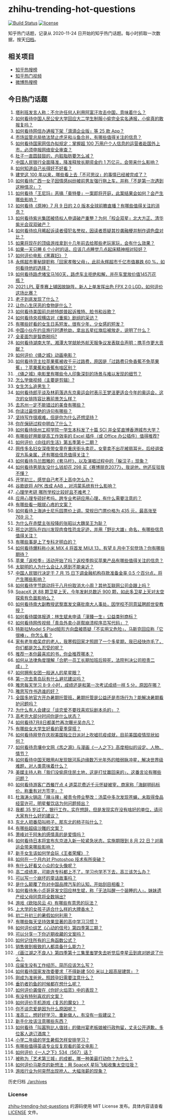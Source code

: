 # zhihu-trending-hot-questions

[![Build Status](https://github.com/justjavac/zhihu-trending-hot-questions/workflows/ci/badge.svg?branch=master)](https://github.com/justjavac/zhihu-trending-hot-questions/actions)
[![license](https://img.shields.io/github/license/justjavac/zhihu-trending-hot-questions)](https://github.com/justjavac/zhihu-trending-hot-questions/blob/master/LICENSE)

知乎热门话题，记录从 2020-11-24 日开始的知乎热门话题。每小时抓取一次数据，按天[归档](./archives)。

## 相关项目

- [知乎热搜榜](https://github.com/justjavac/zhihu-trending-top-search)
- [知乎热门视频](https://github.com/justjavac/zhihu-trending-hot-video)
- [微博热搜榜](https://github.com/justjavac/weibo-trending-hot-search)

## 今日热门话题

<!-- BEGIN -->
<!-- 最后更新时间 Sat Jul 10 2021 15:01:35 GMT+0800 (China Standard Time) -->

1. [塔利班发言人称：不允许任何人利用阿富汗攻击中国，意味着什么？](https://www.zhihu.com/question/471209373)
2. [如何看待中国人民公安大学回应大二学生制服小偷完全实名通报，小偷真的敢报复吗？](https://www.zhihu.com/question/470651207)
3. [如何看待网信办通报下架「滴滴企业版」等 25 款 App？](https://www.zhihu.com/question/471232696)
4. [市场监管总局依法禁止虎牙和斗鱼合并，有哪些值得关注的信息？](https://www.zhihu.com/question/471300814)
5. [如何看待国家网信办拟规定：掌握超 100
   万用户个人信息的运营者赴国外上市，必须申报网络安全审查？](https://www.zhihu.com/question/471329744)
6. [肚子一直圆鼓鼓的，内脏脂肪要怎么减？](https://www.zhihu.com/question/45723322)
7. [中国人民银行全面降准，降准释放长期资金约 1
   万亿元，会带来什么影响？](https://www.zhihu.com/question/471181275)
8. [如何知道自己长得好不好看？](https://www.zhihu.com/question/469915498)
9. [建党这 100 年以来，哪些看上去「不可思议」的事情已经被完成了？](https://www.zhihu.com/question/468798487)
10. [如何看待广西一女子因情感纠纷被前男友强行拖上车，并称「不是第一次遇到这种情况」？](https://www.zhihu.com/question/471250926)
11. [如何看待「王尼玛」恶搞「奥特曼」一案即将开庭，此案结果会如何？会产生哪些影响？](https://www.zhihu.com/question/471109088)
12. [如何看待《原神》7 月 9 日的 2.0
    版本全球前瞻直播？有哪些值得关注的消息？](https://www.zhihu.com/question/470379090)
13. [如何看待紫光集团被债权人申请破产重整？为何「校企双星」北大方正、清华紫光会双双破产？](https://www.zhihu.com/question/471196965)
14. [如何看待玖月晞起诉读者侵犯名誉权，因读者质疑其抄袭融梗并制作调色盘对比？](https://www.zhihu.com/question/471263769)
15. [如果将现在的顶级游戏拿到十几年前去给那些老玩家玩，会有什么效果？](https://www.zhihu.com/question/35597444)
16. [如果一天只睡 6 个小时的话，应该几点睡觉几点起床精神相对较好？](https://www.zhihu.com/question/311297911)
17. [如何评价电影《黑寡妇》？](https://www.zhihu.com/question/276793168)
18. [永辉超市董秘辞职称「回家孝敬父母」，此前永辉超市千亿市值暴跌 60
    %，如何看待他的选择？](https://www.zhihu.com/question/470636516)
19. [如何看待路虎堵宝马160天，路虎车主拒绝和解，并在车里放价值145万花瓶？](https://www.zhihu.com/question/471180914)
20. [2021 LPL 夏季赛上辅因故缺阵，新人上单发挥出色 FPX 2:0
    LGD，如何评价这场比赛？](https://www.zhihu.com/question/471189722)
21. [老子到底发现了什么？](https://www.zhihu.com/question/313095458)
22. [让你心生厌恶的食物是什么？](https://www.zhihu.com/question/468990798)
23. [如何看待美国前总统特朗普起诉推特、脸书和谷歌？](https://www.zhihu.com/question/470829116)
24. [如何看待央视横店对《重紫》剧组的采访？](https://www.zhihu.com/question/470791003)
25. [有哪些好看的女生日系短发，很有少年，少女感的短发？](https://www.zhihu.com/question/370583548)
26. [中国小伙在约旦旅行时遭抢劫，拿出五星红旗后被放走，说明了什么？](https://www.zhihu.com/question/471187170)
27. [全麦面包是智商税吗?](https://www.zhihu.com/question/416804902)
28. [如何看待湖南大学、湘潭大学就舱外航天服争议发表联合声明：携手作更大贡献？](https://www.zhihu.com/question/471210964)
29. [如何评价《俑之城》动画电影？](https://www.zhihu.com/question/459069939)
30. [如何看待货主拉苹果蕉被收千元过路费，原因是「过路费只免香蕉不免苹果蕉」？苹果蕉和香蕉有啥区别？](https://www.zhihu.com/question/471137088)
31. [《俑之城》电影里有哪些令人印象深刻的场景与难以发现的细节？](https://www.zhihu.com/question/470978135)
32. [怎么学做视频（主要是剪辑）?](https://www.zhihu.com/question/332795979)
33. [女生怎么追男生？](https://www.zhihu.com/question/20250938)
34. [如何看待郎平谈及林莉落选东京奥运会时表示王梦洁更适合今年的奥运会，这次的女排阵容比赛前景怎么样？](https://www.zhihu.com/question/471184274)
35. [去苏州一定不能错过的美食有哪些？](https://www.zhihu.com/question/25378522)
36. [你读过最惊艳的诗句有哪些？](https://www.zhihu.com/question/468188470)
37. [坚持写作很艰难，但是你为什么还想坚持？](https://www.zhihu.com/question/469783629)
38. [你在保研过程中明白了什么？](https://www.zhihu.com/question/344931685)
39. [如何看待徐州工程学院一学生本科发了十篇 SCI
    并全奖直博香港城市大学？](https://www.zhihu.com/question/470726101)
40. [有哪些好用能提高工作效率的 Excel 插件（或 Office
    办公插件）值得推荐?](https://www.zhihu.com/question/30224128)
41. [如何评价《向往的生活》第五季第十二期？](https://www.zhihu.com/question/471199550)
42. [网传多名妇女深夜带女童在重庆街头卖花，女童卖不出花被扇耳光，后经调查双方系亲属，还有哪些信息值得关注？](https://www.zhihu.com/question/471103183)
43. [如何看待乌兰图雅的《套马杆》，以及演唱过程中的「躲汉子」现象？](https://www.zhihu.com/question/467271332)
44. [如何看待男朋友没什么钱却花 298
    买《赛博朋克2077》，我说他，他还反驳我不懂？](https://www.zhihu.com/question/395466027)
45. [开学初三，感觉自己考不上高中怎么办？](https://www.zhihu.com/question/470514033)
46. [谷歌欲将 APK 改成 AAB ，对鸿蒙系统有什么影响？](https://www.zhihu.com/question/469684650)
47. [心理学考研 哪所学校比较好且不难考？](https://www.zhihu.com/question/304042533)
48. [应用心理专硕好考吗，跨专业考研应用心理，有什么需要注意的？](https://www.zhihu.com/question/454075733)
49. [有哪些看一眼就心疼的文案？](https://www.zhihu.com/question/469042205)
50. [如何看待上海迪士尼乐园票价上调，常规日门票价格为 435 元，最高涨至 769
    元？](https://www.zhihu.com/question/471106076)
51. [为什么在赤壁主张投降的张昭以大魏吴王为耻？](https://www.zhihu.com/question/471055672)
52. [邢立达团队在四川发现肉食性恐龙足迹，并用「野比大雄」命名，有哪些信息值得关注？](https://www.zhihu.com/question/470470078)
53. [有哪些事是上了专科才明白的？](https://www.zhihu.com/question/322703564)
54. [如何看待爆料称小米 MIX 4 将首发 MIUI 13，有望 8
    月中下旬登场？你有哪些期待？](https://www.zhihu.com/question/470371928)
55. [苹果「返校季」活动开始了吗？返校季购买苹果产品有哪些值得关注的信息？](https://www.zhihu.com/question/470828574)
56. [太聪明的人为什么会让人感到不能亲近？](https://www.zhihu.com/question/449801792)
57. [中国人民银行决定于 7 月 15 日下调金融机构存款准备金率 0.5
    个百分点，将产生哪些影响？](https://www.zhihu.com/question/471178899)
58. [如何看待字节跳动将于八月份取消大小周？其他互联网公司会跟上吗？](https://www.zhihu.com/question/471196364)
59. [SpaceX 送 88 颗卫星上天，今年发射总数近 900
    颗，如此多卫星上天对太空探索有负面影响么？](https://www.zhihu.com/question/470453437)
60. [如何看待南大副教授武黎嵩发文痛批南大人事处，因学校不同意延聘颜世安教授？](https://www.zhihu.com/question/470991655)
61. [如何看待媒体报道：林生斌未申请「潼臻一生」公益类别商标？](https://www.zhihu.com/question/471150295)
62. [如何看待网传视频「青岛外卖小哥帮崩溃程序员写代码」？](https://www.zhihu.com/question/470908424)
63. [特斯拉Model S
    Plaid矩形方向盘被质疑「不实用又危险」，马斯克回应称「它很棒」，你怎么看？](https://www.zhihu.com/question/465729695)
64. [家有老年痴呆症的老人，我寒假回家才照顾了一个多星期，我已经快炸毛了，你们都是怎么忍受的呢？](https://www.zhihu.com/question/39952242)
65. [推荐一本你最喜欢的书，你会推荐哪本？](https://www.zhihu.com/question/464579170)
66. [如何从法律角度理解「合肥一员工长期加班后猝死，法院判决公司担责二成」？](https://www.zhihu.com/question/470842903)
67. [如何拥有女团一般迷人的星星眼？](https://www.zhihu.com/question/431143857)
68. [第一次去青岛玩有什么避坑建议吗？](https://www.zhihu.com/question/465733900)
69. [雅思每天学习 8-9 小时，成绩还是和第一次考试成绩一样 5
    分，原因在哪？](https://www.zhihu.com/question/453801076)
70. [雅思写作书选谁的好？](https://www.zhihu.com/question/57224350)
71. [全国多地官方开办暑期托管班，暑期托管是公益还是市场行为？能解决暑期看护问题吗？](https://www.zhihu.com/question/471050944)
72. [为什么有人会建议「谈恋爱不要找喜欢玩剧本杀的」？](https://www.zhihu.com/question/470321362)
73. [高考完大部分时间你是什么状态？](https://www.zhihu.com/question/468826766)
74. [如何看待7月8日都美竹再次曝光吴亦凡？](https://www.zhihu.com/question/470964638)
75. [有哪些女大学生好看的夏季穿搭？](https://www.zhihu.com/question/316762010)
76. [如何看待拜登在庆祝美国独立日派对上吹嘘抗疫成就，目前美国疫情现状如何？](https://www.zhihu.com/question/470332850)
77. [如何看待息壤中文网《炁之源》与漫画《一人之下》高度相似的设定、人物、情节？](https://www.zhihu.com/question/470549627)
78. [如何看待中国天眼用AI发现银河系边缘数万光年外的暗弱脉冲星，解决世界级难题，对人类意味着什么？](https://www.zhihu.com/question/470923118)
79. [美媒主持人称「我们没偷原住民土地，这是打仗赢回来的」，这番言论有哪些问题？](https://www.zhihu.com/question/471060396)
80. [如何看待游客广西餐厅点 4
    道菜花费近千元怀疑被宰，商家称「海鲜明码标价，称重有对方签字」？](https://www.zhihu.com/question/470587185)
81. [杜海涛火锅店「辣斗辣」被责令停业整改：汤菜中多次发现苍蝇，未取得食品经营许可，明星餐饮店为何问题频出？](https://www.zhihu.com/question/470854902)
82. [我都 35
    岁过了，银行工作，实在想辞，但是发现实在没有啥好的单位，请问大家有什么好的建议？](https://www.zhihu.com/question/463128218)
83. [东北人把番茄叫柿子，那东北的柿子叫什么？](https://www.zhihu.com/question/459057274)
84. [有哪些超级沙雕的文案？](https://www.zhihu.com/question/467925312)
85. [萧峰对于阿朱的感情真的是爱情吗？](https://www.zhihu.com/question/27494668)
86. [如何看待日本将宣布东京进入新一轮紧急状态，实施期限到 8 月 22
    日？对奥运会带来哪些影响？](https://www.zhihu.com/question/470817265)
87. [新手女生该如何学会玩《王者荣耀》？](https://www.zhihu.com/question/314613607)
88. [如何在一个月内对 Photoshop 技术有所突破？](https://www.zhihu.com/question/39164259)
89. [有什么好看又小众的女头像呢？](https://www.zhihu.com/question/461076676)
90. [高二成绩差，可能连专科都上不了，学习也学不下去，高三该怎么办？](https://www.zhihu.com/question/465609153)
91. [可以写一个崩坏的童话故事吗？](https://www.zhihu.com/question/426166872)
92. [是什么颠覆了你对中国品牌汽车的认知，开始刮目相看？](https://www.zhihu.com/question/450821353)
93. [如何看待朱小贞哥哥发文回应林生斌，称「无法叫醒一个装睡的人」，妹妹遗产经父母同意将全数捐出?](https://www.zhihu.com/question/470995271)
94. [游戏《欧陆风云 4》有哪些有意思的玩法？](https://www.zhihu.com/question/322756892)
95. [上大学的女孩子适合什么样的大牌香水？](https://www.zhihu.com/question/467421722)
96. [初二升初三的暑假如何利用？](https://www.zhihu.com/question/405276565)
97. [有哪些每天坚持效果显著的高中学习习惯？](https://www.zhihu.com/question/47351966)
98. [如何评价综艺《心动的信号》第四季第三期？](https://www.zhihu.com/question/470885166)
99. [可以分享一下你近期收藏的文案吗？](https://www.zhihu.com/question/469650894)
100. [如何记住所有的三角函数公式？](https://www.zhihu.com/question/63652417)
101. [销售做到极致的人都具备什么能力？](https://www.zhihu.com/question/458364420)
102. [《画江湖之不良人》第四季第十三集里蚩梦失去听觉后李星云到底对她说了什么？](https://www.zhihu.com/question/470890032)
103. [应届生没有工作经历，简历应该怎么写？](https://www.zhihu.com/question/293138588)
104. [如何看待国家发改委要求「不得新建 500 米以上超高层建筑」？](https://www.zhihu.com/question/470500743)
105. [刚成为准爸爸，照顾孕妇需要注意什么？](https://www.zhihu.com/question/366967759)
106. [垂钓者钓鱼的时候都在想什么呢？](https://www.zhihu.com/question/465012075)
107. [如何评价龚俊在《你好火焰蓝》中的表现？](https://www.zhihu.com/question/469735496)
108. [有没有特别喜欢的文案？](https://www.zhihu.com/question/464740155)
109. [如何评价手机游戏《复苏的魔女》？](https://www.zhihu.com/question/470739380)
110. [你不谈恋爱是因为什么原因呢？](https://www.zhihu.com/question/470227826)
111. [准高三，想好好学习，重新做人，有没有一些建议？](https://www.zhihu.com/question/470762012)
112. [新手化妆该注意哪些东西？](https://www.zhihu.com/question/467014822)
113. [如何看待「叫嚣狗比人值钱」的徽州宴老板娘被行政拘留，丈夫公开道歉，多位客人退订酒席？](https://www.zhihu.com/question/470671135)
114. [小学二年级的学生暑假怎样安排学习？](https://www.zhihu.com/question/407778994)
115. [有哪些值得英语专业反复观看的英文电影？](https://www.zhihu.com/question/327827779)
116. [如何评价《一人之下》534（567）话？](https://www.zhihu.com/question/470973567)
117. [被称为「艺术第三城」的成都，哪一种美最打动你？为什么？](https://www.zhihu.com/question/469305591)
118. [如何评价马斯克的新想法：用 SpaceX
     星际飞船收集太空垃圾？](https://www.zhihu.com/question/470417380)
119. [游戏行业为何突然出现抢人、大幅涨薪的现象？](https://www.zhihu.com/question/468141499)

<!-- END -->

历史归档 [./archives](./archives)

### License

[zhihu-trending-hot-questions](https://github.com/justjavac/zhihu-trending-hot-questions)
的源码使用 MIT License 发布。具体内容请查看 [LICENSE](./LICENSE) 文件。

